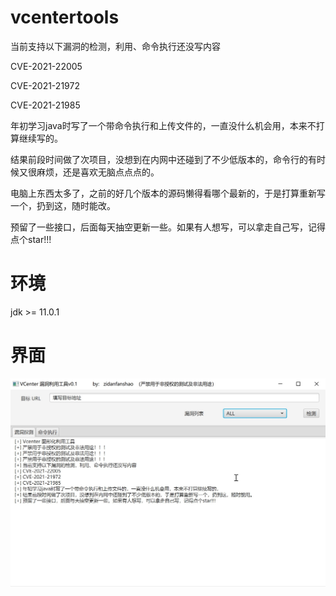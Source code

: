 





# vcentertools

当前支持以下漏洞的检测，利用、命令执行还没写内容

CVE-2021-22005

CVE-2021-21972

CVE-2021-21985

年初学习java时写了一个带命令执行和上传文件的，一直没什么机会用，本来不打算继续写的。

结果前段时间做了次项目，没想到在内网中还碰到了不少低版本的，命令行的有时候又很麻烦，还是喜欢无脑点点点的。

电脑上东西太多了，之前的好几个版本的源码懒得看哪个最新的，于是打算重新写一个，扔到这，随时能改。

预留了一些接口，后面每天抽空更新一些。如果有人想写，可以拿走自己写，记得点个star!!!

# 环境

jdk >= 11.0.1



# 界面

![image-20241112004542765](./assets/image-20241112004542765.jpg)
